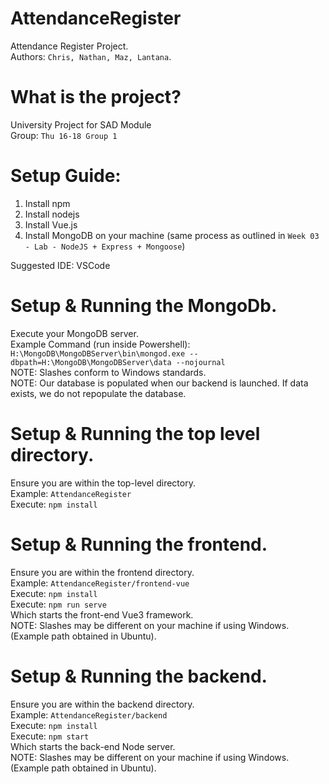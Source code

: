 # AttendanceRegister
Attendance Register Project.<br />
Authors: ``Chris, Nathan, Maz, Lantana``.

# What is the project?
University Project for SAD Module<br />
Group: ``Thu 16-18 Group 1``

# Setup Guide:

1. Install npm
2. Install nodejs
3. Install Vue.js
4. Install MongoDB on your machine (same process as outlined in ``Week 03 - Lab - NodeJS + Express + Mongoose``)

Suggested IDE: VSCode

# Setup & Running the MongoDb.
Execute your MongoDB server.<br />
Example Command (run inside Powershell): ``H:\MongoDB\MongoDBServer\bin\mongod.exe --dbpath=H:\MongoDB\MongoDBServer\data --nojournal``<br />
NOTE: Slashes conform to Windows standards.<br />
NOTE: Our database is populated when our backend is launched. If data exists, we do not repopulate the database.

# Setup & Running the top level directory.
Ensure you are within the top-level directory.<br />
Example: ``AttendanceRegister``<br />
Execute: ``npm install``<br />

# Setup & Running the frontend.

Ensure you are within the frontend directory.<br />
Example: ``AttendanceRegister/frontend-vue``<br />
Execute: ``npm install``<br />
Execute: ``npm run serve``<br />
Which starts the front-end Vue3 framework.<br />
NOTE: Slashes may be different on your machine if using Windows. (Example path obtained in Ubuntu).

# Setup & Running the backend.
Ensure you are within the backend directory.<br />
Example: ``AttendanceRegister/backend``<br />
Execute: ``npm install``<br />
Execute: ``npm start``<br />
Which starts the back-end Node server.<br />
NOTE: Slashes may be different on your machine if using Windows. (Example path obtained in Ubuntu).

